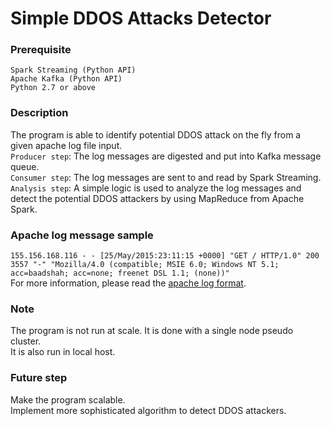 # Simple DDOS Attacks Detector

### Prerequisite
```Spark Streaming (Python API)```  
```Apache Kafka (Python API)```   
```Python 2.7 or above``` 

### Description
The program is able to identify potential DDOS attack on the fly from a given apache log file input.  
```Producer step```: The log messages are digested and put into Kafka message queue.  
```Consumer step```: The log messages are sent to and read by Spark Streaming.  
```Analysis step```: A simple logic is used to analyze the log messages and detect the potential DDOS attackers by using MapReduce from Apache Spark.

### Apache log message sample 
```155.156.168.116 - - [25/May/2015:23:11:15 +0000] "GET / HTTP/1.0" 200 3557 "-" "Mozilla/4.0 (compatible; MSIE 6.0; Windows NT 5.1; acc=baadshah; acc=none; freenet DSL 1.1; (none))"```  
For more information, please read the [apache log format](https://httpd.apache.org/docs/2.2/logs.html).

### Note
The program is not run at scale. It is done with a single node pseudo cluster.  
It is also run in local host. 

### Future step
Make the program scalable.  
Implement more sophisticated algorithm to detect DDOS attackers. 

